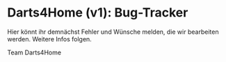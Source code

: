 # Darts4Home (v1): Bug-Tracker

Hier könnt ihr demnächst Fehler und Wünsche melden, die wir bearbeiten werden.
Weitere Infos folgen.

Team Darts4Home
